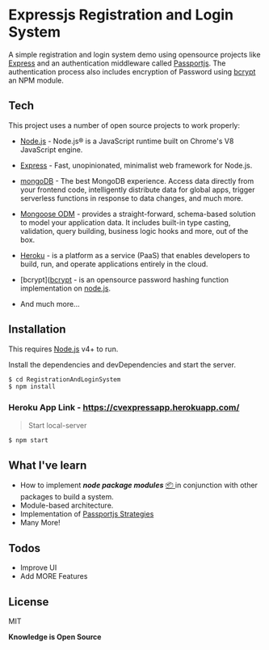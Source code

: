 # Expressjs Registration and Login System

A simple registration and login system demo using opensource projects like [Express](https://expressjs.com/) and an authentication middleware called [Passportjs](http://www.passportjs.org/). The authentication process also includes encryption of Password using [bcrypt](https://www.npmjs.com/package/bcrypt) an NPM module.

## Tech
This project uses a number of open source projects to work properly:

- [Node.js](https://nodejs.org/en/) - Node.js® is a JavaScript runtime built on Chrome's V8 JavaScript engine.

- [Express](https://expressjs.com/) - Fast, unopinionated, minimalist web framework for Node.js.

- [mongoDB](https://www.mongodb.com/) - The best MongoDB experience. Access data directly from your frontend code, intelligently distribute data for global apps, trigger serverless functions in response to data changes, and much more.

- [Mongoose ODM](https://mongoosejs.com/) - provides a straight-forward, schema-based solution to model your application data. It includes built-in type casting, validation, query building, business logic hooks and more, out of the box.

- [Heroku](https://www.heroku.com/) - is a platform as a service (PaaS) that enables developers to build, run, and operate applications entirely in the cloud.

- [bcrypt]([bcrypt](https://www.npmjs.com/package/bcrypt) - is an opensource password hashing function implementation on [node.js](https://nodejs.org/en/).

- And much more...

## Installation

This requires [Node.js](https://nodejs.org/en/) v4+ to run.

Install the dependencies and devDependencies and start the server.

```sh
$ cd RegistrationAndLoginSystem
$ npm install
```

### Heroku App Link - https://cvexpressapp.herokuapp.com/

> Start local-server

```sh
$ npm start
```

## What I've learn

- How to implement ***node package modules*** [📦 ](https://www.npmjs.com/) in conjunction with other packages to build a system.
- Module-based architecture.
- Implementation of [Passportjs Strategies](http://www.passportjs.org/packages/)
- Many More!

## Todos

- Improve UI
- Add MORE Features

License
----

MIT

**Knowledge is Open Source**

